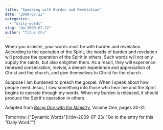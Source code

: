 ```yaml
---
title: "Speaking with Burden and Revelation"
date: "2009-07-22"
categories: 
  - "daily-words"
slug: "dw-2009-07-22"
author: "Titus Chu"
---
```


When you minister, your words must be with burden and revelation. According to the operation of the Spirit, the words of burden and revelation will produce the operation of the Spirit in others. Such words will not only supply the saints, but also enlighten them. As a result, they will experience renewed consecration, revival, a deeper experience and appreciation of Christ and the church, and give themselves to Christ for the church.

Suppose I am burdened to preach the gospel. When I speak about how people need Jesus, I sow something into those who hear me and the Spirit begins to operate through my words. When my burden is released, it should produce the Spirit's operation in others.

Adapted from [_Being One with the Ministry_](/book-one-with-the-ministry-vol-1/ "Go to the entry for this book."), Volume One, pages 30-31.

Tomorrow: ["Dynamic Words"](/dw-2009-07-23/ "Go to the entry for this "Daily Word."")
